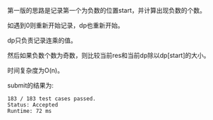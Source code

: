 第一版的思路是记录第一个为负数的位置start，并计算出现负数的个数。

如遇到0则重新开始记录，dp也重新开始。

dp只负责记录连乘的值。

然后如果负数个数为奇数，则比较当前res和当前dp除以dp[start]的大小。

时间复杂度为O(n)。

submit的结果为:
```
183 / 183 test cases passed.
Status: Accepted
Runtime: 72 ms
```

